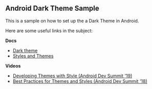 ## Android Dark Theme Sample

This is a sample on how to set up the a Dark Theme in Android.


Here are some useful links in the subject:

<b>Docs</b>
* [Dark theme](https://developer.android.com/guide/topics/ui/look-and-feel/darktheme)
* [Styles and Themes](https://developer.android.com/guide/topics/ui/look-and-feel/themes)

<b>Videos</b>
  * [Developing Themes with Style (Android Dev Summit '19)](https://youtu.be/Owkf8DhAOSo)
  * [Best Practices for Themes and Styles (Android Dev Summit '18)](https://youtu.be/sNSlDfaNq-0)

